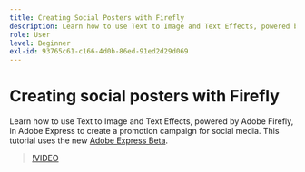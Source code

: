 ```yaml
---
title: Creating Social Posters with Firefly
description: Learn how to use Text to Image and Text Effects, powered by Adobe Firefly
role: User
level: Beginner
exl-id: 93765c61-c166-4d0b-86ed-91ed2d29d069
---
```

# Creating social posters with Firefly

Learn how to use Text to Image and Text Effects, powered by Adobe Firefly, in Adobe Express to create a promotion campaign for social media. This tutorial uses the new [Adobe Express Beta](https://www.adobe.com/express/).

>[!VIDEO](https://video.tv.adobe.com/v/3420533?quality=12&learn=on&hidetitle=true)
